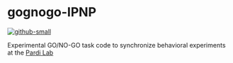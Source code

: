 # gognogo-IPNP

[![github-small](https://www.gnu.org/graphics/agplv3-with-text-162x68.png)](https://www.gnu.org/licenses/agpl-3.0.html)

Experimental GO/NO-GO task code to synchronize behavioral experiments at the [Pardi Lab](https://ipnp.paris5.inserm.fr/research/teams-and-projects/24-team-pardi)


